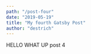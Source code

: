 ```yaml
---
path: "/post-four"
date: "2019-05-19"
title: "My fourth Gatsby Post"
author: "destrich"
---
```


HELLO WHAT UP post 4